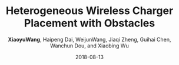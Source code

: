 ---
title: "Heterogeneous Wireless Charger Placement with Obstacles"
collection: conf_publications
sname: ICPP'18
fname: Proceedings of the 47th International Conference on Parallel Processing (ICPP)
author: <strong>XiaoyuWang</strong>, Haipeng Dai, WeijunWang, Jiaqi Zheng, Guihai Chen, Wanchun Dou, and Xiaobing Wu
place: Eugene, Oregon, USA
mydate: August 13-16, 2018
accept_rate: 91/313 = 29%
paperurl: 'http://academicpages.github.io/files/paper1.pdf'
plain: '/files/bib/plainHIPO.txt'
bibtex: '/files/bib/texHIPO.txt'
date: 2018-08-13
---